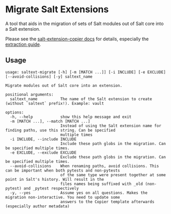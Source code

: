 # Migrate Salt Extensions

A tool that aids in the migration of sets of Salt modules out of Salt core into a Salt extension.

Please see the [salt-extension-copier docs](https://salt-extensions.github.io/salt-extension-copier/) for details, especially
the [extraction guide](https://salt-extensions.github.io/salt-extension-copier/topics/extraction.html).

## Usage
```console
usage: saltext-migrate [-h] [-m [MATCH ...]] [-i INCLUDE] [-e EXCLUDE] [--avoid-collisions] [-y] saltext_name

Migrate modules out of Salt core into an extension.

positional arguments:
  saltext_name          The name of the Salt extension to create (without `saltext` prefix!). Example: vault

options:
  -h, --help            show this help message and exit
  -m [MATCH ...], --match [MATCH ...]
                        Instead of using the Salt extension name for finding paths, use this string. Can be specified
                        multiple times
  -i INCLUDE, --include INCLUDE
                        Include these path globs in the migration. Can be specified multiple times.
  -e EXCLUDE, --exclude EXCLUDE
                        Exclude these path globs in the migration. Can be specified multiple times.
  --avoid-collisions    When renaming paths, avoid collisions. This can be important when both pytests and non-pytests
                        of the same type were present together at some point in Salt's history. Will result in the
                        files names being suffixed with _old (non-pytest) and _pytest respectively
  -y, --yes             Assume yes on all questions. Makes the migration non-interactive. You need to update some
                        answers to the Copier template afterwards (especially author metadata)
```
